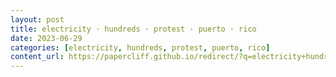 ```yaml
---
layout: post
title: electricity · hundreds · protest · puerto · rico
date: 2023-06-29
categories: [electricity, hundreds, protest, puerto, rico]
content_url: https://papercliff.github.io/redirect/?q=electricity+hundreds+protest+puerto+rico&tbs=cdr:1,cd_min:6/28/2023,cd_max:6/30/2023
---
```

